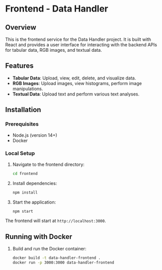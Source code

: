 # Frontend - Data Handler

## Overview
This is the frontend service for the Data Handler project. It is built with React and provides a user interface for interacting with the backend APIs for tabular data, RGB images, and textual data.

## Features
- **Tabular Data**: Upload, view, edit, delete, and visualize data.
- **RGB Images**: Upload images, view histograms, perform image manipulations.
- **Textual Data**: Upload text and perform various text analyses.

## Installation

### Prerequisites
- Node.js (version 14+)
- Docker

### Local Setup
1. Navigate to the frontend directory:
    ```sh
    cd frontend
    ```

2. Install dependencies:
    ```sh
    npm install
    ```

3. Start the application:
    ```sh
    npm start
    ```

The frontend will start at `http://localhost:3000`.

## Running with Docker
1. Build and run the Docker container:
    ```sh
    docker build -t data-handler-frontend .
    docker run -p 3000:3000 data-handler-frontend
    ```